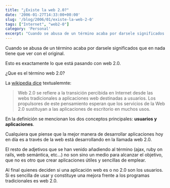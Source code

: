 ```yaml
---
title: "¿Existe la web 2.0?"
date: '2006-01-27T14:33:00+00:00'
slug: '/blog/2006/01/existe-la-web-2-0'
tags: ["Internet", "web2-0"]
category: 'Personal'
excerpt: "Cuando se abusa de un término acaba por darsele significados que en nada tiene que ver con el original.Esto es exactamente lo que está pasando con web 2.0.¿Que es el término web 2.0?La [wikipedia..."
---
```

Cuando se abusa de un término acaba por darsele significados que en nada tiene que ver con el original.

Esto es exactamente lo que está pasando con web 2.0.

¿Que es el término web 2.0?

La [wikipedia dice](http://es.wikipedia.org/wiki/Web_2.0) textualemnte:

> Web 2.0 se refiere a la transición percibida en Internet desde las webs tradicionales a aplicaciones web destinadas a usuarios. Los propulsores de este pensamiento esperan que los servicios de la Web 2.0 sustituyan a las aplicaciones de escritorio en muchos usos.

En la definición se mencionan los dos conceptos principales: **usuarios y aplicaciones**.

Cualquiera que piense que la mejor manera de desarrollar aplicaciones hoy en día es a través de la web está desarrollando en la llamada web 2.0.

El resto de adjetivos que se han venido añadiendo al término (ajax, ruby on rails, web semántica, etc…) no son sino un medio para alcanzar el objetivo, que no es otro que crear aplicaciones útiles y sencillas de emplear.

Al final quienes deciden si una aplicación web es o no 2.0 son los usuarios. Si es sencilla de usar y constituye una mejora frente a los programas tradicionales es web 2.0.

